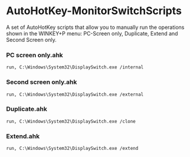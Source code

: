 # AutoHotKey-MonitorSwitchScripts
A set of AutoHotKey scripts that allow you to manually run the operations shown in the WINKEY+P menu: PC-Screen only, Duplicate, Extend and Second Screen only.

### PC screen only.ahk
`run, C:\Windows\System32\DisplaySwitch.exe /internal`

### Second screen only.ahk
`run, C:\Windows\System32\DisplaySwitch.exe /external`

### Duplicate.ahk
`run, C:\Windows\System32\DisplaySwitch.exe /clone`

### Extend.ahk
`run, C:\Windows\System32\DisplaySwitch.exe /extend`
